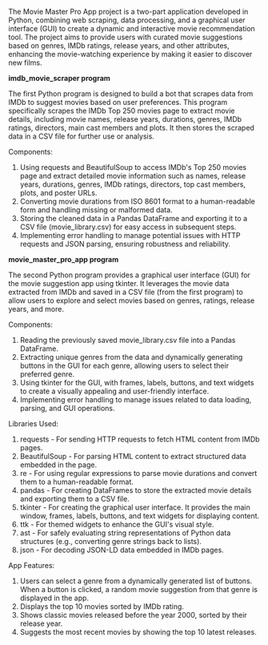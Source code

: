 The Movie Master Pro App project is a two-part application developed in Python, combining web scraping, data processing, and a graphical user interface (GUI) to create a dynamic and interactive movie recommendation tool. The project aims to provide users with curated movie suggestions based on genres, IMDb ratings, release years, and other attributes, enhancing the movie-watching experience by making it easier to discover new films.

**imdb_movie_scraper program**


The first Python program is designed to build a bot that scrapes data from IMDb to suggest movies based on user preferences. This program specifically scrapes the IMDb Top 250 movies page to extract movie details, including movie names, release years, durations, genres, IMDb ratings, directors, main cast members and plots. It then stores the scraped data in a CSV file for further use or analysis.

Components:
1. Using requests and BeautifulSoup to access IMDb's Top 250 movies page and extract detailed movie information such as names, release years, durations, genres, IMDb ratings, directors, top cast members, plots, and poster URLs.
2. Converting movie durations from ISO 8601 format to a human-readable form and handling missing or malformed data.
3. Storing the cleaned data in a Pandas DataFrame and exporting it to a CSV file (movie_library.csv) for easy access in subsequent steps.
4. Implementing error handling to manage potential issues with HTTP requests and JSON parsing, ensuring robustness and reliability.

**movie_master_pro_app program**


The second Python program provides a graphical user interface (GUI) for the movie suggestion app using tkinter. It leverages the movie data extracted from IMDb and saved in a CSV file (from the first program) to allow users to explore and select movies based on genres, ratings, release years, and more.

Components:
1. Reading the previously saved movie_library.csv file into a Pandas DataFrame.
2. Extracting unique genres from the data and dynamically generating buttons in the GUI for each genre, allowing users to select their preferred genre.
3. Using tkinter for the GUI, with frames, labels, buttons, and text widgets to create a visually appealing and user-friendly interface.
4. Implementing error handling to manage issues related to data loading, parsing, and GUI operations.

Libraries Used: 
1. requests - For sending HTTP requests to fetch HTML content from IMDb pages.
2. BeautifulSoup - For parsing HTML content to extract structured data embedded in the page.
3. re - For using regular expressions to parse movie durations and convert them to a human-readable format.
4. pandas - For creating DataFrames to store the extracted movie details and exporting them to a CSV file.
5. tkinter - For creating the graphical user interface. It provides the main window, frames, labels, buttons, and text widgets for displaying content.
6. ttk  - For themed widgets to enhance the GUI's visual style.
7. ast - For safely evaluating string representations of Python data structures (e.g., converting genre strings back to lists).
8. json - For decoding JSON-LD data embedded in IMDb pages.

App Features:
1. Users can select a genre from a dynamically generated list of buttons. When a button is clicked, a random movie suggestion from that genre is displayed in the app.
2. Displays the top 10 movies sorted by IMDb rating.
3. Shows classic movies released before the year 2000, sorted by their release year.
4. Suggests the most recent movies by showing the top 10 latest releases.
